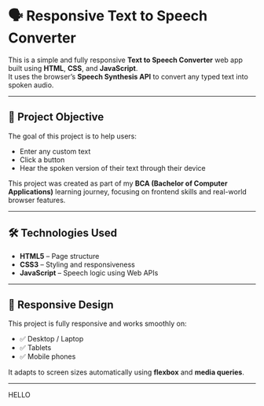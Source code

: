 # 🗣️ Responsive Text to Speech Converter

This is a simple and fully responsive **Text to Speech Converter** web app built using **HTML**, **CSS**, and **JavaScript**.  
It uses the browser’s **Speech Synthesis API** to convert any typed text into spoken audio.

---

## 🎯 Project Objective

The goal of this project is to help users:
- Enter any custom text
- Click a button
- Hear the spoken version of their text through their device

This project was created as part of my **BCA (Bachelor of Computer Applications)** learning journey, focusing on frontend skills and real-world browser features.

---

## 🛠️ Technologies Used

- **HTML5** – Page structure
- **CSS3** – Styling and responsiveness
- **JavaScript** – Speech logic using Web APIs

---

## 📱 Responsive Design

This project is fully responsive and works smoothly on:
- ✅ Desktop / Laptop
- ✅ Tablets
- ✅ Mobile phones

It adapts to screen sizes automatically using **flexbox** and **media queries**.

---

HELLO
